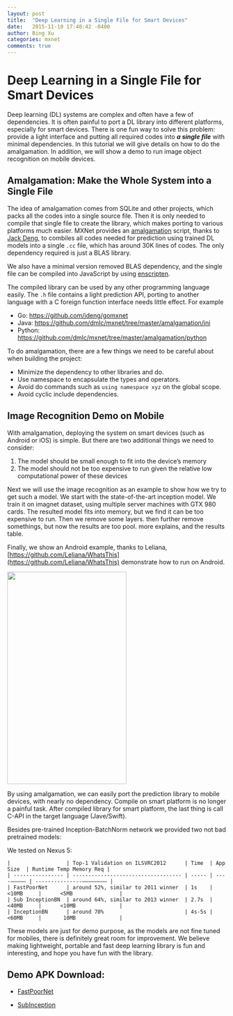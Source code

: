 ```yaml
---
layout: post
title:  "Deep Learning in a Single File for Smart Devices"
date:   2015-11-10 17:40:42 -0400
author: Bing Xu
categories: mxnet
comments: true
---
```


# Deep Learning in a Single File for Smart Devices

Deep learning (DL) systems are complex and often have a few of dependencies. It is often painful to port a DL library into different platforms, especially for smart devices. There is one fun way to solve this problem:  provide a light interface and putting all required codes into ***a single file*** with minimal dependencies. In this tutorial we will give details on how to do the amalgamation. In addition, we will show a demo to run image object recognition on mobile devices.

## Amalgamation: Make the Whole System into a Single File

The idea of amalgamation comes from SQLite and other projects, which packs all the codes into a single source file. Then it is only needed to compile that single file to create the library, which makes porting to various platforms much easier. MXNet provides an [amalgamation](https://github.com/dmlc/mxnet/tree/master/amalgamation) script, thanks to [Jack Deng](https://github.com/jdeng), to combiles all codes needed for prediction using trained DL models into a single `.cc` file, which has around 30K lines of codes. The only dependency required is just a BLAS library.

We also have a minimal version removed BLAS dependency, and the single file can be compiled into JavaScript by using [enscripten](https://github.com/kripken/emscripten).

The compiled library can be used by any other programming language easily. The `.h` file contains a light prediction API, porting to another language with a C foreign function interface needs little effect. For example

- Go: https://github.com/jdeng/gomxnet
- Java: https://github.com/dmlc/mxnet/tree/master/amalgamation/jni
- Python: https://github.com/dmlc/mxnet/tree/master/amalgamation/python


To do amalgamation, there are a few things we need to be careful about when building the project:

- Minimize the dependency to other libraries and do.
- Use namespace to encapsulate the types and operators.
- Avoid do commands such as ```using namespace xyz``` on the global scope.
- Avoid cyclic include dependencies.


## Image Recognition Demo on Mobile

With amalgamation, deploying the system on smart devices (such as Android or iOS) is simple. But there are two additional things we need to consider:

1. The model should be small enough to fit into the device’s memory
2. The model should not be too expensive to run given the relative low computational power of these devices

Next we will use the image recognition as an example to show how we try to get such a model. We start with the state-of-the-art inception model. We train it on imagnet dataset, using multiple server machines with GTX 980 cards. The resulted model fits into memory, but we find it can be too expensive to run. Then we remove some layers. then further remove somethings, but now the results are too pool. more explains, and the results table.



Finally, we show an Android example, thanks to Leliana, [https://github.com/Leliana/WhatsThis](https://github.com/Leliana/WhatsThis) demonstrate how to run on Android.

<img src="https://raw.githubusercontent.com/dmlc/web-data/master/mxnet/apk/subinception.png" height="488" width="274">


By using amalgamation, we can easily port the prediction library to mobile devices,  with nearly no dependency. Compile on smart platform is no longer a painful task. After compiled library for smart platform, the last thing is call C-API in the target language (Jave/Swift).

Besides pre-trained Inception-BatchNorm network we provided two not bad pretrained models:

We tested on Nexus 5:


```
|                  | Top-1 Validation on ILSVRC2012      | Time  | App Size  | Runtime Temp Memory Req |
| ---------------- | ----------------------------------- | ----- | ----————— | ---------------———————— |
| FastPoorNet      | around 52%, similar to 2011 winner  | 1s    | <10MB     |      <5MB               |
| Sub InceptionBN  | around 64%, similar to 2013 winner  | 2.7s  | <40MB     |      <10MB              |
| InceptionBN      | around 70%                          | 4s-5s | <60MB     |       10MB              |
```

These models are just for demo purpose, as the models are not fine tuned for mobiles, there is definitely great room for improvement.  We believe making lightweight, portable and fast deep learning library is fun and interesting, and hope you have fun with the library.

## Demo APK Download:

- [FastPoorNet](https://github.com/dmlc/web-data/blob/master/mxnet/apk/fastpoornet.apk?raw=true)


- [SubInception](https://github.com/dmlc/web-data/blob/master/mxnet/apk/subinception.apk?raw=true)



